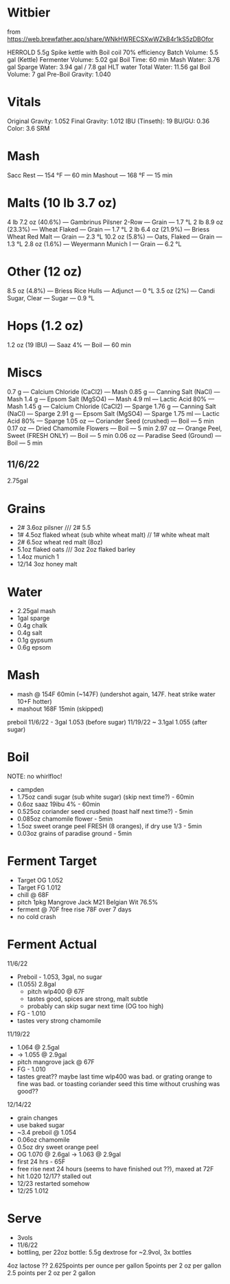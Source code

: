 # Witbier
from https://web.brewfather.app/share/WNkHWRECSXwWZkB4r1kS5zDBOfor

HERROLD 5.5g Spike kettle with Boil coil
70% efficiency
Batch Volume: 5.5 gal (Kettle)
Fermenter Volume: 5.02 gal
Boil Time: 60 min
Mash Water: 3.76 gal
Sparge Water: 3.94 gal / 7.8 gal HLT water
Total Water: 11.56 gal
Boil Volume: 7 gal
Pre-Boil Gravity: 1.040

# Vitals
Original Gravity: 1.052
Final Gravity: 1.012
IBU (Tinseth): 19
BU/GU: 0.36
Color: 3.6 SRM

# Mash
Sacc Rest — 154 °F — 60 min
Mashout — 168 °F — 15 min

# Malts (10 lb 3.7 oz)
4 lb 7.2 oz (40.6%) — Gambrinus Pilsner 2-Row — Grain — 1.7 °L
2 lb 8.9 oz (23.3%) — Wheat Flaked — Grain — 1.7 °L
2 lb 6.4 oz (21.9%) — Briess Wheat Red Malt — Grain — 2.3 °L
10.2 oz (5.8%) — Oats, Flaked — Grain — 1.3 °L
2.8 oz (1.6%) — Weyermann Munich I — Grain — 6.2 °L

# Other (12 oz)
8.5 oz (4.8%) — Briess Rice Hulls — Adjunct — 0 °L
3.5 oz (2%) — Candi Sugar, Clear — Sugar — 0.9 °L

# Hops (1.2 oz)
1.2 oz (19 IBU) — Saaz 4% — Boil — 60 min

# Miscs
0.7 g — Calcium Chloride (CaCl2) — Mash
0.85 g — Canning Salt (NaCl) — Mash
1.4 g — Epsom Salt (MgSO4) — Mash
4.9 ml — Lactic Acid 80% — Mash
1.45 g — Calcium Chloride (CaCl2) — Sparge
1.76 g — Canning Salt (NaCl) — Sparge
2.91 g — Epsom Salt (MgSO4) — Sparge
1.75 ml — Lactic Acid 80% — Sparge
1.05 oz — Coriander Seed (crushed) — Boil — 5 min
0.17 oz — Dried Chamomile Flowers — Boil — 5 min
2.97 oz — Orange Peel, Sweet (FRESH ONLY) — Boil — 5 min
0.06 oz — Paradise Seed (Ground) — Boil — 5 min

11/6/22
---
2.75gal

# Grains
- 2# 3.6oz pilsner /// 2# 5.5
- 1# 4.5oz flaked wheat (sub white wheat malt) // 1# white wheat malt
- 2# 6.5oz wheat red malt (8oz)
- 5.1oz flaked oats /// 3oz 2oz flaked barley
- 1.4oz munich 1
- 12/14 3oz honey malt

# Water
- 2.25gal mash
- 1gal sparge
- 0.4g chalk
- 0.4g salt
- 0.1g gypsum
- 0.6g epsom

# Mash
- mash @ 154F 60min (~147F) (undershot again, 147F. heat strike water 10+F hotter)
- mashout 168F 15min (skipped)

preboil
11/6/22 - 3gal 1.053 (before sugar)
11/19/22 ~ 3.1gal 1.055 (after sugar)

# Boil
NOTE: no whirlfloc!
- campden
- 1.75oz candi sugar (sub white sugar) (skip next time?) - 60min
- 0.6oz saaz 19ibu 4% - 60min
- 0.525oz coriander seed crushed (toast half next time?) - 5min
- 0.085oz chamomile flower - 5min
- 1.5oz sweet orange peel FRESH (8 oranges), if dry use 1/3  - 5min
- 0.03oz grains of paradise ground - 5min


# Ferment Target
- Target OG 1.052
- Target FG 1.012
- chill @ 68F
- pitch 1pkg Mangrove Jack M21 Belgian Wit 76.5%
- ferment @ 70F free rise 78F over 7 days
- no cold crash

# Ferment Actual
11/6/22
- Preboil - 1.053, 3gal, no sugar
- (1.055) 2.8gal
  - pitch wlp400 @ 67F
  - tastes good, spices are strong, malt subtle
  - probably can skip sugar next time (OG too high)
- FG - 1.010
- tastes very strong chamomile

11/19/22
- 1.064 @ 2.5gal
- -> 1.055 @ 2.9gal
- pitch mangrove jack @ 67F
- FG - 1.010
- tastes great?? maybe last time wlp400 was bad. or grating orange to fine was bad. or toasting coriander seed this time without crushing was good??

12/14/22
- grain changes
- use baked sugar
- ~3.4 preboil @ 1.054
- 0.06oz chamomile
- 0.5oz dry sweet orange peel
- OG 1.070 @ 2.6gal -> 1.063 @ 2.9gal
- first 24 hrs - 65F
- free rise next 24 hours (seems to have finished out ??), maxed at 72F
- hit 1.020 12/17? stalled out
- 12/23 restarted somehow
- 12/25 1.012


# Serve
- 3vols
- 11/6/22
- bottling, per 22oz bottle: 5.5g dextrose for ~2.9vol, 3x bottles



4oz lactose ??
2.625points per ounce per gallon
5points per 2 oz per gallon
2.5 points per 2 oz per 2 gallon
